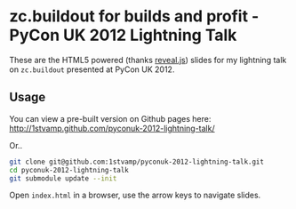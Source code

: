 zc.buildout for builds and profit - PyCon UK 2012 Lightning Talk
===

These are the HTML5 powered (thanks [reveal.js](https://github.com/hakimel/reveal.js)) slides for my lightning talk on `zc.buildout` presented at PyCon UK 2012.

Usage
---
You can view a pre-built version on Github pages here: http://1stvamp.github.com/pyconuk-2012-lightning-talk/

Or..

```bash
git clone git@github.com:1stvamp/pyconuk-2012-lightning-talk.git
cd pyconuk-2012-lightning-talk
git submodule update --init
```

Open `index.html` in a browser, use the arrow keys to navigate slides.

